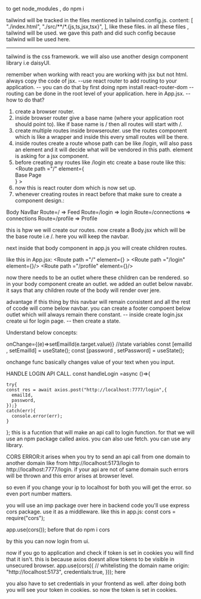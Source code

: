 to get node_modules , do npm i


tailwind will be tracked in the files mentioned in tailwind.config.js.
 content: [
    "./index.html",
    "./src/**/*.{js,ts,jsx,tsx}",
  ],
  like these files.
  in all these files , tailwind will be used.
  we gave this path and did such config because tailwind will be used here.

  ---------------------
  tailwind is the css framework.
  we will also use another design component library i.e daisyUI.

  remember when working with react you are working with jsx but not html.
  always copy the code of jsx.
  --use react router to add routing to your application.
  -- you can do that by first doing npm install react-router-dom
  -- routing can be done in the root level of your application. here in App.jsx.
  -- how to do that?
  1. create a browser router.
  2. inside browser router give a base name (where your application root should point to).
  like if base name is / then all routes will start with /.
  3. create multiple routes inside browserouter. use the routes component which is like a wrapper and inside this every small routes will be there.
  4. inside routes create a route whose path can be like /login,  will also pass an element and it will decide what will be vendored in this path.
  element is asking for a jsx component.
  5. before creating any routes like /login etc create a base route
  like this:<Route path ="/" element={<div>Base Page </div>} ></Route>
  6. now this is react router dom which is now set up.
  7. whenever creating routes in react before that make sure to create a component design.:

  Body
    NavBar
    Route=/ => Feed
    Route=/login => login 
    Route=/connections => connections
    Route=/profile => Profile

this is hpw we will create our routes.
now create a Body.jsx which will be the base route i.e /.
here you will keep the navbar.

next inside that body component in app.js you will create children routes.


like this in App.jsx:
 <BrowserRouter basename='/'>
    <Routes>
      <Route path ="/" element={<Body />} >
      <Route path ="/login" element={<Login />}/>
      <Route path ="/profile" element={<Profile />}/>
      </Route>
    </Routes>
    </BrowserRouter>  


now there needs to be an outlet where these children can be rendered.
so in your body component create an outlet.
we added an outlet below navabr. it says that any children route of the body will render over jere.

<div>
        <NavBar/>
        <Outlet/>
    </div>

advantage if this thing by this navbar will remain consistent and all the rest of ccode will come below navbar.
you can create a footer compoent below outlet which will always remain there constant.
-- inside create login.jsx create ui for login page.
-- then create a state.


 
 Understand below concepts:

 onChange={(e)=>setEmailId(e.target.value)}
//state variables
  const [emailId , setEmailId] = useState();
  const [password , setPassword] = useState();

onchange func basically changes value of your text when you input.

HANDLE LOGIN API CALL.
  const handleLogin =async ()=>{
    
    try{
    const res = await axios.post("http://localhost:7777/login",{
      emailId,
      password,
    });}
    catch(err){
      console.error(err);
    }
  };
  this is a fucntion that will make an api call to login function.
  for that we will use an npm package called axios.
  you can also use fetch.
  you can use any library.

CORS ERROR:it arises when you try to send an api call from one domain to another domain like from http://localhost:5173/login to http://localhost:7777/login.
if your api are not of same domain such errors will be thrown and this error arises at browser level.

so even if you change your ip to localhost for both you will get the error. so even port number matters.

you will use an imp package over here in backend code 
you'll use express cors package. use it as a middleware. 
like this in app.js:
const cors = require("cors");

app.use(cors());
before that do npm i cors

by this you can now login from ui.

now if you go to application and check if token is set in cookies you will find that it isn't. this is because axios doesnt allow tokens to be visible in unsecured browser.
app.use(cors({
  // whitelisting the domain name
    origin: "http://localhost:5173",
    credentials:true,
}));
here 

you also have to set credentials in your frontend as well.
after doing both you will see your token in cookies.
so now the token is set in cookies.
